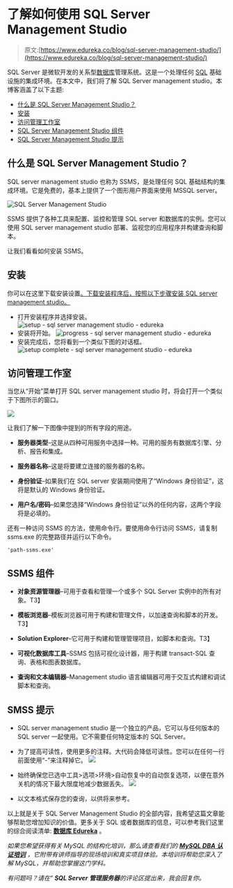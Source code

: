 # 了解如何使用 SQL Server Management Studio

> 原文:[https://www.edureka.co/blog/sql-server-management-studio/](https://www.edureka.co/blog/sql-server-management-studio/)

SQL Server 是微软开发的关系型[数据库](https://www.edureka.co/mysql-dba)管理系统。这是一个处理任何 [SQL](https://www.edureka.co/blog/sql-tutorial/) 基础设施的集成环境。在本文中，我们将了解 SQL Server management studio。本博客涵盖了以下主题:

*   [什么是 SQL Server Management Studio？](#ssms)
*   [安装](#install)
*   [访问管理工作室](#access)
*   [SQL Server Management Studio 组件](#components)
*   [SQL Server Management Studio 提示](#tips)

## **什么是 SQL Server Management Studio？**

SQL server management studio 也称为 SSMS，是处理任何 SQL 基础结构的集成环境。它是免费的，基本上提供了一个图形用户界面来使用 MSSQL server。

![SQL Server Management Studio](../Images/704475e6015d5ddad76a7aa8eba05b17.png)

SSMS 提供了各种工具来配置、监控和管理 SQL server 和数据库的实例。您可以使用 SQL server management studio 部署、监视您的应用程序并构建查询和脚本。

让我们看看如何安装 SSMS。

## **安装**

你可以在这里下载安装设置[。下载安装程序后，按照以下步骤安装 SQL server management studio。](https://docs.microsoft.com/en-us/sql/ssms/download-sql-server-management-studio-ssms?view=sql-server-ver15)

*   打开安装程序并选择安装。 ![setup - sql server management studio - edureka](../Images/4718b7963ee3d7044c3a2144bb0b7871.png)
*   安装将开始。 ![progress - sql server management studio - edureka](../Images/b1eba9e264d165849a1ed8c680f6e6bd.png)
*   安装完成后，您将看到一个类似下图的对话框。 ![setup complete - sql server management studio - edureka](../Images/b7110754ee3cd86d9a746d6f90988b4e.png)

## **访问管理工作室**

当您从“开始”菜单打开 SQL server management studio 时，将会打开一个类似于下图所示的窗口。

![](../Images/00a46675dec3665eebedf3a2d7e611cf.png)

让我们了解一下图像中提到的所有字段的用途。

*   **服务器类型**–这是从四种可用服务中选择一种。可用的服务有数据库引擎、分析、报告和集成。

*   **服务器名称**–这是将要建立连接的服务器的名称。

*   **身份验证**–如果我们在 SQL server 安装期间使用了“Windows 身份验证”，这将是默认的 Windows 身份验证。

*   **用户名/密码**–如果您选择“Windows 身份验证”以外的任何内容，这两个字段将是必填的。

还有一种访问 SSMS 的方法，使用命令行。要使用命令行访问 SSMS，请复制 ssms.exe 的完整路径并运行以下命令。

```
'path-ssms.exe'

```

## **SSMS 组件**

*   **对象资源管理器**–可用于查看和管理一个或多个 SQL Server 实例中的所有对象。T3】

*   **模板浏览器**–模板浏览器可用于构建和管理文件，以加速查询和脚本的开发。T3】

*   **Solution Explorer**–它可用于构建和管理管理项目，如脚本和查询。T3】

*   **可视化数据库工具**–SSMS 包括可视化设计器，用于构建 transact-SQL 查询、表格和图表数据库。

*   **查询和文本编辑器**–Management studio 语言编辑器可用于交互式构建和调试脚本和查询。

## **SMSS 提示**

*   SQL server management studio 是一个独立的产品，它可以与任何版本的 SQL server 一起使用。它不需要任何特定版本的 SQL Server。

*   为了提高可读性，使用更多的注释。大代码会降低可读性。您可以在任何一行前面使用“-”来注释掉它。 ![](../Images/2abf6245773ba4ce75874acc55a32ba3.png)

*   始终确保您已选中工具>选项>环境>自动恢复中的自动恢复选项，以便在意外关机的情况下最大限度地减少数据丢失。 ![](../Images/23a28946bce655e5b06f6b1aeed38ef0.png)

*   以文本格式保存您的查询，以供将来参考。

以上就是关于 SQL Server Management Studio 的全部内容，我希望这篇文章能够帮助您增加知识的价值。更多关于 SQL 或者数据库的信息，可以参考我们这里的综合阅读清单:  [**数据库 Edureka**](https://www.edureka.co/blog/category/databases/) 。

*如果您希望获得有关 MySQL 的结构化培训，那么请查看我们的 **[MySQL DBA 认证培训](https://www.edureka.co/mysql-dba)** ，它附带有讲师指导的现场培训和真实项目体验。本培训将帮助您深入了解 MySQL，并帮助您掌握这门学科。*

*有问题吗？请在“ **SQL Server 管理服务器**的评论区提出来，我会回复你。*